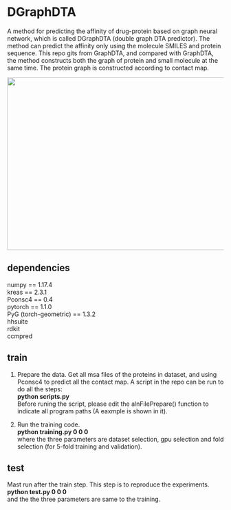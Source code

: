 # DGraphDTA
A method for predicting the affinity of drug-protein based on graph neural network, which is called DGraphDTA (double graph DTA predictor). The method can predict the affinity only using the molecule SMILES and protein sequence. This repo gits from GraphDTA, and compared with GraphDTA, the method constructs both the graph of protein and small molecule at the same time. The protein graph is constructed according to contact map.

<div align=center><img width="700" height="400" src="https://github.com/595693085/ProteinDescriptor/blob/master/figures/architecture.png"/></div>

## dependencies
numpy == 1.17.4 <br>
kreas == 2.3.1 <br>
Pconsc4 == 0.4 <br>
pytorch == 1.1.0 <br>
PyG (torch-geometric) == 1.3.2 <br>
hhsuite <br>
rdkit <br>
ccmpred <br>

## train
1. Prepare the data. Get all msa files of the proteins in dataset, and using Pconsc4 to predict all the contact map. A script in the repo can be run to do all the steps: <br>
**python scripts.py** <br>
Before runing the script, please edit the alnFilePrepare() function to indicate all program paths (A eaxmple is shown in it). 

2. Run the training code. <br>
**python training.py 0 0 0** <br>
where the three parameters are dataset selection, gpu selection and fold selection (for 5-fold training and validation).

## test
Mast run after the train step. This step is to reproduce the experiments. <br>
**python test.py 0 0 0** <br>
and the the three parameters are same to the training.

